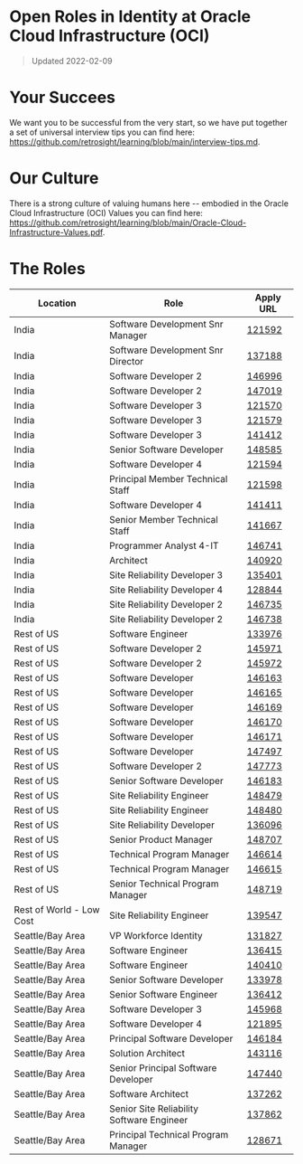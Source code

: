 # Open Roles in Identity at Oracle Cloud Infrastructure (OCI)

> Updated 2022-02-09

# Your Succees

We want you to be successful from the very start, so we have put together a set of universal interview tips you can find here: https://github.com/retrosight/learning/blob/main/interview-tips.md.

# Our Culture

There is a strong culture of valuing humans here -- embodied in the Oracle Cloud Infrastructure (OCI) Values you can find here: https://github.com/retrosight/learning/blob/main/Oracle-Cloud-Infrastructure-Values.pdf.

# The Roles

Location|Role|Apply URL
---|---|---
India|Software Development Snr Manager|[121592](https://eeho.fa.us2.oraclecloud.com/hcmUI/CandidateExperience/en/sites/CX_1/job/121592)
India|Software Development Snr Director|[137188](https://eeho.fa.us2.oraclecloud.com/hcmUI/CandidateExperience/en/sites/CX_1/job/137188)
India|Software Developer 2|[146996](https://eeho.fa.us2.oraclecloud.com/hcmUI/CandidateExperience/en/sites/CX_1/job/146996)
India|Software Developer 2|[147019](https://eeho.fa.us2.oraclecloud.com/hcmUI/CandidateExperience/en/sites/CX_1/job/147019)
India|Software Developer 3|[121570](https://eeho.fa.us2.oraclecloud.com/hcmUI/CandidateExperience/en/sites/CX_1/job/121570)
India|Software Developer 3|[121579](https://eeho.fa.us2.oraclecloud.com/hcmUI/CandidateExperience/en/sites/CX_1/job/121579)
India|Software Developer 3|[141412](https://eeho.fa.us2.oraclecloud.com/hcmUI/CandidateExperience/en/sites/CX_1/job/141412)
India|Senior Software Developer|[148585](https://eeho.fa.us2.oraclecloud.com/hcmUI/CandidateExperience/en/sites/CX_1/job/148585)
India|Software Developer 4|[121594](https://eeho.fa.us2.oraclecloud.com/hcmUI/CandidateExperience/en/sites/CX_1/job/121594)
India|Principal Member Technical Staff|[121598](https://eeho.fa.us2.oraclecloud.com/hcmUI/CandidateExperience/en/sites/CX_1/job/121598)
India|Software Developer 4|[141411](https://eeho.fa.us2.oraclecloud.com/hcmUI/CandidateExperience/en/sites/CX_1/job/141411)
India|Senior Member Technical Staff|[141667](https://eeho.fa.us2.oraclecloud.com/hcmUI/CandidateExperience/en/sites/CX_1/job/141667)
India|Programmer Analyst 4-IT|[146741](https://eeho.fa.us2.oraclecloud.com/hcmUI/CandidateExperience/en/sites/CX_1/job/146741)
India|Architect|[140920](https://eeho.fa.us2.oraclecloud.com/hcmUI/CandidateExperience/en/sites/CX_1/job/140920)
India|Site Reliability Developer 3|[135401](https://eeho.fa.us2.oraclecloud.com/hcmUI/CandidateExperience/en/sites/CX_1/job/135401)
India|Site Reliability Developer 4|[128844](https://eeho.fa.us2.oraclecloud.com/hcmUI/CandidateExperience/en/sites/CX_1/job/128844)
India|Site Reliability Developer 2|[146735](https://eeho.fa.us2.oraclecloud.com/hcmUI/CandidateExperience/en/sites/CX_1/job/146735)
India|Site Reliability Developer 2|[146738](https://eeho.fa.us2.oraclecloud.com/hcmUI/CandidateExperience/en/sites/CX_1/job/146738)
Rest of US|Software Engineer|[133976](https://eeho.fa.us2.oraclecloud.com/hcmUI/CandidateExperience/en/sites/CX_1/job/133976)
Rest of US|Software Developer 2|[145971](https://eeho.fa.us2.oraclecloud.com/hcmUI/CandidateExperience/en/sites/CX_1/job/145971)
Rest of US|Software Developer 2|[145972](https://eeho.fa.us2.oraclecloud.com/hcmUI/CandidateExperience/en/sites/CX_1/job/145972)
Rest of US|Software Developer|[146163](https://eeho.fa.us2.oraclecloud.com/hcmUI/CandidateExperience/en/sites/CX_1/job/146163)
Rest of US|Software Developer|[146165](https://eeho.fa.us2.oraclecloud.com/hcmUI/CandidateExperience/en/sites/CX_1/job/146165)
Rest of US|Software Developer|[146169](https://eeho.fa.us2.oraclecloud.com/hcmUI/CandidateExperience/en/sites/CX_1/job/146169)
Rest of US|Software Developer|[146170](https://eeho.fa.us2.oraclecloud.com/hcmUI/CandidateExperience/en/sites/CX_1/job/146170)
Rest of US|Software Developer|[146171](https://eeho.fa.us2.oraclecloud.com/hcmUI/CandidateExperience/en/sites/CX_1/job/146171)
Rest of US|Software Developer|[147497](https://eeho.fa.us2.oraclecloud.com/hcmUI/CandidateExperience/en/sites/CX_1/job/147497)
Rest of US|Software Developer 2|[147773](https://eeho.fa.us2.oraclecloud.com/hcmUI/CandidateExperience/en/sites/CX_1/job/147773)
Rest of US|Senior Software Developer|[146183](https://eeho.fa.us2.oraclecloud.com/hcmUI/CandidateExperience/en/sites/CX_1/job/146183)
Rest of US|Site Reliability Engineer|[148479](https://eeho.fa.us2.oraclecloud.com/hcmUI/CandidateExperience/en/sites/CX_1/job/148479)
Rest of US|Site Reliability Engineer|[148480](https://eeho.fa.us2.oraclecloud.com/hcmUI/CandidateExperience/en/sites/CX_1/job/148480)
Rest of US|Site Reliability Developer|[136096](https://eeho.fa.us2.oraclecloud.com/hcmUI/CandidateExperience/en/sites/CX_1/job/136096)
Rest of US|Senior Product Manager|[148707](https://eeho.fa.us2.oraclecloud.com/hcmUI/CandidateExperience/en/sites/CX_1/job/148707)
Rest of US|Technical Program Manager|[146614](https://eeho.fa.us2.oraclecloud.com/hcmUI/CandidateExperience/en/sites/CX_1/job/146614)
Rest of US|Technical Program Manager|[146615](https://eeho.fa.us2.oraclecloud.com/hcmUI/CandidateExperience/en/sites/CX_1/job/146615)
Rest of US|Senior Technical Program Manager|[148719](https://eeho.fa.us2.oraclecloud.com/hcmUI/CandidateExperience/en/sites/CX_1/job/148719)
Rest of World - Low Cost|Site Reliability Engineer|[139547](https://eeho.fa.us2.oraclecloud.com/hcmUI/CandidateExperience/en/sites/CX_1/job/139547)
Seattle/Bay Area|VP Workforce Identity|[131827](https://eeho.fa.us2.oraclecloud.com/hcmUI/CandidateExperience/en/sites/CX_1/job/131827)
Seattle/Bay Area|Software Engineer|[136415](https://eeho.fa.us2.oraclecloud.com/hcmUI/CandidateExperience/en/sites/CX_1/job/136415)
Seattle/Bay Area|Software Engineer|[140410](https://eeho.fa.us2.oraclecloud.com/hcmUI/CandidateExperience/en/sites/CX_1/job/140410)
Seattle/Bay Area|Senior Software Developer|[133978](https://eeho.fa.us2.oraclecloud.com/hcmUI/CandidateExperience/en/sites/CX_1/job/133978)
Seattle/Bay Area|Senior Software Engineer|[136412](https://eeho.fa.us2.oraclecloud.com/hcmUI/CandidateExperience/en/sites/CX_1/job/136412)
Seattle/Bay Area|Software Developer 3|[145968](https://eeho.fa.us2.oraclecloud.com/hcmUI/CandidateExperience/en/sites/CX_1/job/145968)
Seattle/Bay Area|Software Developer 4|[121895](https://eeho.fa.us2.oraclecloud.com/hcmUI/CandidateExperience/en/sites/CX_1/job/121895)
Seattle/Bay Area|Principal Software Developer|[146184](https://eeho.fa.us2.oraclecloud.com/hcmUI/CandidateExperience/en/sites/CX_1/job/146184)
Seattle/Bay Area|Solution Architect|[143116](https://eeho.fa.us2.oraclecloud.com/hcmUI/CandidateExperience/en/sites/CX_1/job/143116)
Seattle/Bay Area|Senior Principal Software Developer|[147440](https://eeho.fa.us2.oraclecloud.com/hcmUI/CandidateExperience/en/sites/CX_1/job/147440)
Seattle/Bay Area|Software Architect|[137262](https://eeho.fa.us2.oraclecloud.com/hcmUI/CandidateExperience/en/sites/CX_1/job/137262)
Seattle/Bay Area|Senior Site Reliability Software Engineer|[137862](https://eeho.fa.us2.oraclecloud.com/hcmUI/CandidateExperience/en/sites/CX_1/job/137862)
Seattle/Bay Area|Principal Technical Program Manager|[128671](https://eeho.fa.us2.oraclecloud.com/hcmUI/CandidateExperience/en/sites/CX_1/job/128671)
